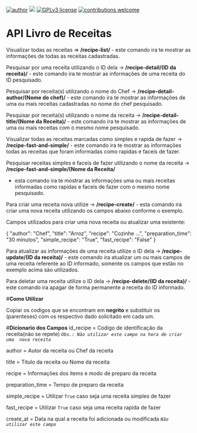 [![author](https://img.shields.io/badge/author-LeonardoCotta-red)](https://www.linkedin.com/in/leonardo-cotta-4b44013a/)
[![](https://img.shields.io/badge/python-3.7+-blue.svg)](https://www.python.org/downloads/release/python-365/) 
[![GPLv3 license](https://img.shields.io/badge/License-GPLv3-blue.svg)](http://perso.crans.org/besson/LICENSE.html)
[![contributions welcome](https://img.shields.io/badge/contributions-welcome-brightgreen.svg?style=flat)](https://github.com/LeonardoCDP/Data-Science/issues)


# **API Livro de Receitas**

Visualizar todas as receitas => **/recipe-list/** - este comando ira te mostrar as informações de todas as receitas 
cadastradas.

Pesquisar por uma receita utilizando o ID dela -> **/recipe-detail/(ID da receita)/** - este comando ira te mostrar as 
informações de uma receita do ID pesquisado.

Pesquisar por receita(s) utilizando o nome do Chef -> **/recipe-detail-author/(Nome do chef)/** - este comando ira te
mostrar as informações de uma ou mais receitas cadastradas no nome do chef pesquisado.

Pesquisar por receita(s) utilizando o nome da receita -> **/recipe-detail-title/(Nome da Receita)/** - este comando ira 
te mostrar as informações de uma ou mais receitas com o mesmo nome pesquisado.

Visualizar todas as receitas marcadas como simples e rapida de fazer -> **/recipe-fast-and-simple/** - este comando ira 
te mostrar as informações todas as receitas que foram informadas como rapidas e faceis de fazer.

Pesquisar receitas simples e faceis de fazer utilizando o nome da receita -> **/recipe-fast-and-simple/(Nome da Receita/**
- esta comando ira te mostrar as informações uma ou mais receitas informadas como rapidas e faceis de fazer com o mesmo 
  nome pesquisado.

Para criar uma receita nova utilize -> **/recipe-create/** - esta comando ira criar uma nova receita utilizando os 
campos abaixo conforme o exemplo.

Campos utilizados para criar uma nova receita ou atualizar uma existente:

{
"author": "Chef",
"title": "Arroz",
"recipe": "Cozinhe ...",
"preparation_time": "30 minutos",
"simple_recipe": "True",
"fast_recipe": "False"
}

Para atualizar as informações de uma receita utilize o ID dela -> **/recipe-update/(ID da receita)/** - este comando 
ira atualizar um ou mais campos de uma receita referente ao ID informado, somente os campos que estão no exemplo acima 
são utilizados.

Para deletar uma receita utilize o ID dela -> **/recipe-delete/(ID da receita)/** - este comando ira apagar de forma 
permanente a receita do ID informado.


#**Como Utilizar**

Copiar os codigos que se encontram em **negrito** e substituir os (parenteses) com os respectivo dado solicitado 
em cada um.


#**Dicionario dos Campos**
id_recipe = Codigo de identificação da receita(não se repete) *`Obs.: Não utilizar este campo na hora de criar uma 
nova receita`*

author = Autor da receita ou Chef da receita

title = Titulo da receita ou Nome da receita

recipe = Informações dos items e modo de preparo da receita

preparation_time = Tempo de preparo da receita

simple_recipe = Utilizar `True` caso seja uma receita simples de fazer

fast_recipe =  Utilizar `True` caso seja uma receita rapida de fazer

create_at = Data na qual a receita foi adicionada ou modificada *`Não utilizar este campo`*